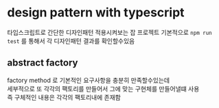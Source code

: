 # design pattern with typescript

타입스크립트로 간단한 디자인패턴 적용시켜보는 잡 프로젝트 
기본적으로 `npm run test` 를 통해서 각 디자인패턴 결과를 확인할수있음  

## abstract factory

factory method 로 기본적인 요구사항을 충분히 만족할수있는데  
세부적으로 또 각각의 팩토리를 만들어서 그에 맞는 구현체를 만들어낼떄 사용  
즉 구체적인 내용은 각각의 팩토리내에 존재함  